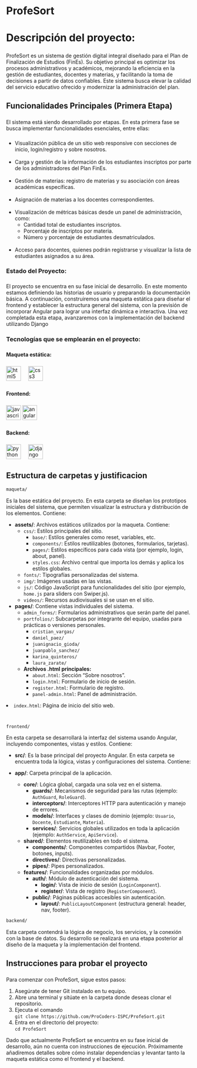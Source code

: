 ﻿# ProfeSort
<h1 align="left">Descripción del proyecto:</h1>

###

<p align="left">ProfeSort es un sistema de gestión digital integral diseñado para el Plan de Finalización de Estudios (FinEs). Su objetivo principal es optimizar los procesos administrativos y académicos, mejorando la eficiencia en la gestión de estudiantes, docentes y materias, y facilitando la toma de decisiones a partir de datos confiables. Este sistema busca elevar la calidad del servicio educativo ofrecido y modernizar la administración del plan.</p>

###

<h2 align="left">Funcionalidades Principales (Primera Etapa)</h2>

###

<p align="left">El sistema está siendo desarrollado por etapas. En esta primera fase se busca implementar funcionalidades esenciales, entre ellas:</p>

###

<ul align="left">
  <li>Visualización pública de un sitio web responsive con secciones de inicio, login/registro y sobre nosotros.</li><br>
  <li>Carga y gestión de la información de los estudiantes inscriptos por parte de los administradores del Plan FinEs.</li><br>
  <li>Gestión de materias: registro de materias y su asociación con áreas académicas específicas.</li><br>
  <li>Asignación de materias a los docentes correspondientes.</li><br>
  <li>Visualización de métricas básicas desde un panel de administración, como:
    <ul>
      <li>Cantidad total de estudiantes inscriptos.</li>
      <li>Porcentaje de inscriptos por materia.</li>
      <li>Número y porcentaje de estudiantes desmatriculados.</li>
    </ul>
  </li><br>
  <li>Acceso para docentes, quienes podrán registrarse y visualizar la lista de estudiantes asignados a su área.</li>
</ul>

###

<h3 align="left">Estado del Proyecto:</h3>

###

<p align="left">El proyecto se encuentra en su fase inicial de desarrollo. En este momento estamos definiendo las historias de usuario y preparando la documentación básica. A continuación, construiremos una maqueta estática para diseñar el frontend y establecer la estructura general del sistema, con la previsión de incorporar Angular para lograr una interfaz dinámica e interactiva. Una vez completada esta etapa, avanzaremos con la implementación del backend utilizando Django</p>

###

###

<h3 align="left">Tecnologías que se emplearán en el proyecto:</h3>

###

<h4 align="left">Maqueta estática:</h4>

###

<div align="left">
  <img src="https://cdn.jsdelivr.net/gh/devicons/devicon/icons/html5/html5-original.svg" height="40" alt="html5 logo"  />
  <img width="12" />
  <img src="https://cdn.jsdelivr.net/gh/devicons/devicon/icons/css3/css3-original.svg" height="40" alt="css3 logo"  />
</div>

###

<h4 align="left">Frontend:</h4>

###

<div align="left">
  <img src="https://cdn.jsdelivr.net/gh/devicons/devicon/icons/javascript/javascript-original.svg" height="40" alt="javascript logo"/>
  <img src="https://cdn.jsdelivr.net/gh/devicons/devicon/icons/angularjs/angularjs-original.svg" height="40" alt="angularjs logo"  />
</div>

###

<h4 align="left">Backend:</h4>

###

<div align="left">
  <img src="https://cdn.jsdelivr.net/gh/devicons/devicon/icons/python/python-original.svg" height="40" alt="python logo"  />
  <img width="12" />
  <img src="https://cdn.jsdelivr.net/gh/devicons/devicon/icons/django/django-plain.svg" height="40" alt="django logo"  />
</div>

###


###

<h2 align="left">Estructura de carpetas y justificacion</h2>

````bash
maqueta/
````
<p>

<p>Es la base estática del proyecto. En esta carpeta se diseñan los prototipos iniciales del sistema, que permiten visualizar la estructura y distribución de los elementos. Contiene:<ul> <li><b>assets/</b>: Archivos estáticos utilizados por la maqueta. Contiene: <ul> <li><code>css/</code>: Estilos principales del sitio. <ul> <li><code>base/</code>: Estilos generales como reset, variables, etc.</li> <li><code>components/</code>: Estilos reutilizables (botones, formularios, tarjetas).</li> <li><code>pages/</code>: Estilos específicos para cada vista (por ejemplo, login, about, panel).</li> <li><code>styles.css</code>: Archivo central que importa los demás y aplica los estilos globales.</li> </ul> </li> <li><code>fonts/</code>: Tipografías personalizadas del sistema.</li> <li><code>img/</code>: Imágenes usadas en las vistas.</li> <li><code>js/</code>: Código JavaScript para funcionalidades del sitio (por ejemplo, <code>home.js</code> para sliders con Swiper.js).</li> <li><code>videos/</code>: Recursos audiovisuales si se usan en el sitio.</li> </ul> </li> <li><b>pages/</b>: Contiene vistas individuales del sistema. <ul> <li><code>admin_forms/</code>: Formularios administrativos que serán parte del panel.</li> <li><code>portfolios/</code>: Subcarpetas por integrante del equipo, usadas para prácticas o versiones personales. <ul> <li><code>cristian_vargas/</code></li> <li><code>daniel_paez/</code></li> <li><code>juanignacio_gioda/</code></li> <li><code>juanpablo_sanchez/</code></li> <li><code>karina_quinteros/</code></li> <li><code>laura_zarate/</code></li> </ul> </li> <li><b>Archivos .html principales:</b> <ul> <li><code>about.html</code>: Sección “Sobre nosotros”.</li> <li><code>login.html</code>: Formulario de inicio de sesión.</li> <li><code>register.html</code>: Formulario de registro.</li> <li><code>panel-admin.html</code>: Panel de administración.</li> </ul> </li> </ul> </li> </ul>
<li><code>index.html</code>: Página de inicio del sitio web.</li> 

````bash


frontend/
````
<p> En esta carpeta se desarrollará la interfaz del sistema usando Angular, incluyendo componentes, vistas y estilos. Contiene:</p>
 
 - **src/**:
Es la base principal del proyecto Angular. En esta carpeta se encuentra toda la lógica, vistas y configuraciones del sistema. Contiene:

- **app/**: Carpeta principal de la aplicación.
  - **core/**: Lógica global, cargada una sola vez en el sistema.
    - **guards/**: Mecanismos de seguridad para las rutas (ejemplo: `AuthGuard`, `RoleGuard`).
    - **interceptors/**: Interceptores HTTP para autenticación y manejo de errores.
    - **models/**: Interfaces y clases de dominio (ejemplo: `Usuario`, `Docente`, `Estudiante`, `Materia`).
    - **services/**: Servicios globales utilizados en toda la aplicación (ejemplo: `AuthService`, `ApiService`).
  - **shared/**: Elementos reutilizables en todo el sistema.
    - **components/**: Componentes compartidos (Navbar, Footer, botones, inputs).
    - **directives/**: Directivas personalizadas.
    - **pipes/**: Pipes personalizados.
  - **features/**: Funcionalidades organizadas por módulos.
    - **auth/**: Módulo de autenticación del sistema.
      - **login/**: Vista de inicio de sesión (`LoginComponent`).
      - **register/**: Vista de registro (`RegisterComponent`).
    - **public/**: Páginas públicas accesibles sin autenticación.
      - **layout/**: `PublicLayoutComponent` (estructura general: header, nav, footer).



````bash
backend/
````
<p> Esta carpeta contendrá la lógica de negocio, los servicios, y la conexión con la base de datos. Su desarrollo se realizará en una etapa posterior al diseño de la maqueta y la implementación del frontend. </p>

###

###

<h2 align="left">Instrucciones para probar el proyecto</h2>

###
<p>Para comenzar con ProfeSort, sigue estos pasos:</p> 

<ol>
  <li>Asegúrate de tener Git instalado en tu equipo.</li>
  <li>Abre una terminal y sitúate en la carpeta donde deseas clonar el repositorio.</li>
  <li>Ejecuta el comando<br>
    <code>git clone https://github.com/ProCoders-ISPC/ProfeSort.git</code>
  </li>
  <li>Entra en el directorio del proyecto:<br>
    <code>cd ProfeSort</code>
  </li>
</ol>

<p>Dado que actualmente ProfeSort se encuentra en su fase inicial de desarrollo, aún no cuenta con instrucciones de ejecución. Próximamente añadiremos detalles sobre cómo instalar dependencias y levantar tanto la maqueta estática como el frontend y el backend.</p>

###

